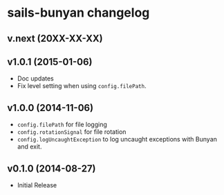 # sails-bunyan changelog

## v.next (20XX-XX-XX)

## v1.0.1 (2015-01-06)

 * Doc updates
 * Fix level setting when using `config.filePath`.

## v1.0.0 (2014-11-06)

 * `config.filePath` for file logging
 * `config.rotationSignal` for file rotation
 * `config.logUncaughtException` to log uncaught exceptions with Bunyan
   and exit.

## v0.1.0 (2014-08-27)

 * Initial Release
